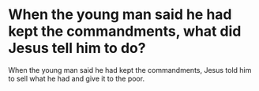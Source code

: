 # When the young man said he had kept the commandments, what did Jesus tell him to do?

When the young man said he had kept the commandments, Jesus told him to sell what he had and give it to the poor.

